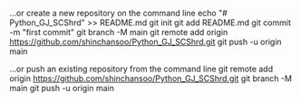 …or create a new repository on the command line
echo "# Python_GJ_SCShrd" >> README.md
git init
git add README.md
git commit -m "first commit"
git branch -M main
git remote add origin https://github.com/shinchansoo/Python_GJ_SCShrd.git
git push -u origin main

…or push an existing repository from the command line
git remote add origin https://github.com/shinchansoo/Python_GJ_SCShrd.git
git branch -M main
git push -u origin main